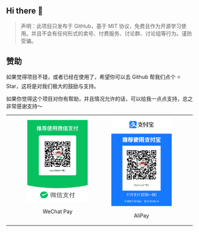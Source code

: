 ## Hi there 👋

<!-- **Welcome to MyZiyue Team!** -->

> 声明：此项目只发布于 GitHub，基于 MIT 协议，免费且作为开源学习使用。并且不会有任何形式的卖号、付费服务、讨论群、讨论组等行为。谨防受骗。

## 赞助

如果觉得项目不错，或者已经在使用了，希望你可以去 Github 帮我们点个 ⭐ Star，这将是对我们极大的鼓励与支持。 

如果你觉得这个项目对你有帮助，并且情况允许的话，可以给我一点点支持，总之非常感谢支持～

<table align="center" width="100%" border="0" style="border: 0;">
    <tr >
        <td width="10%" align="center">&nbsp;</td>
        <td width="35%" align="center">
            <img style="max-height: 10%" src="https://github.com/myziyue/.github/blob/main/assets/WeChatPay.JPG" alt="微信支付" />
            <p>WeChat Pay</p>
        </td>
        <td width="10%" align="center">&nbsp;</td>
        <td width="35%" align="center">
            <img style="max-height: 10%" src="https://github.com/myziyue/.github/blob/main/assets/AliPay.JPG" alt="支付宝支付" />
            <p>AliPay</p>
        </td>
        <td width="10%" align="center">&nbsp;</td>
    </tr>
</table>

<!-- 
🙋‍♀️ A short introduction - what is your organization all about?
🌈 Contribution guidelines - how can the community get involved?
👩‍💻 Useful resources - where can the community find your docs? Is there anything else the community should know?
🍿 Fun facts - what does your team eat for breakfast?
🧙 Remember, you can do mighty things with the power of [Markdown](https://docs.github.com/github/writing-on-github/getting-started-with-writing-and-formatting-on-github/basic-writing-and-formatting-syntax)
 -->
